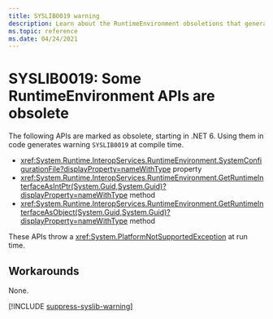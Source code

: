 ```yaml
---
title: SYSLIB0019 warning
description: Learn about the RuntimeEnvironment obsoletions that generate compile-time warning SYSLIB0019.
ms.topic: reference
ms.date: 04/24/2021
---
```

# SYSLIB0019: Some RuntimeEnvironment APIs are obsolete

The following APIs are marked as obsolete, starting in .NET 6. Using them in code generates warning `SYSLIB0019` at compile time.

- <xref:System.Runtime.InteropServices.RuntimeEnvironment.SystemConfigurationFile?displayProperty=nameWithType> property
- <xref:System.Runtime.InteropServices.RuntimeEnvironment.GetRuntimeInterfaceAsIntPtr(System.Guid,System.Guid)?displayProperty=nameWithType> method
- <xref:System.Runtime.InteropServices.RuntimeEnvironment.GetRuntimeInterfaceAsObject(System.Guid,System.Guid)?displayProperty=nameWithType> method

These APIs throw a <xref:System.PlatformNotSupportedException> at run time.

## Workarounds

None.

[!INCLUDE [suppress-syslib-warning](../../../../includes/suppress-syslib-warning.md)]
